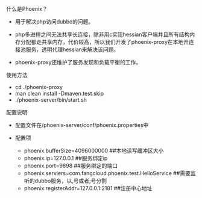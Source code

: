 什么是Phoenix？

*	用于解决php访问dubbo的问题。

*	php多进程之间无法共享长连接，除非用c实现hessian客户端并且所有结构内存分配都走共享内存，代价较高，所以我们开发了phoenix-proxy在本地开连接池服务，透明代理hessian来解决该问题。

*   phoenix-proxy还维护了服务发现和负载平衡的工作。


使用方法

*   cd ./phoenix-proxy
*   man clean install -Dmaven.test.skip
*   ./phoenix-server/bin/start.sh


配置说明

* 配置文件在/phoenix-server/conf/phoenix.properties中


* 配置项

    * phoenix.bufferSize=4096000000 ##本地读写缓冲区大小
	* phoenix.ip=127.0.0.1 ##服务绑定ip
	* phoenix.port=9898 ##服务绑定的端口
	* phoenix.serviers=com.fangcloud.phoenix.test.HelloService ##需要监听的dubbo服务，以,号或者;号分割
	* phoenix.registerAddr=127.0.0.1:2181 ##注册中心地址


